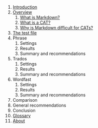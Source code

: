 1. [Introduction](index.md)
2. [Overview](ref-overview.md)
	1. [What is Markdown?](ref-markdown.md)
	2. [What is a CAT?](ref-cat.md)
	3. [Why is Markdown difficult for CATs?](ref-why-md-difficult.md)
3. [The test file](ref-test-file.md)
4. Phrase
	1. Settings
	2. Results
	3. Summary and recommendations
5. Trados
	1. Settings
	2. Results
	3. Summary and recommendations
6. Wordfast
	1. Settings
	2. Results
	3. Summary and recommendations
7. Comparison
8. General recommendations
9. Conclusion
10. [Glossary](glossary.md)
11. [About](about.md)